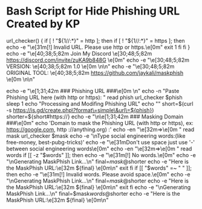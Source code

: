 # Bash Script for Hide Phishing URL Created by KP

url_checker() {
    if [ ! "${1//:*}" = http ]; then
        if [ ! "${1//:*}" = https ]; then
            echo -e "\e[31m[!] Invalid URL. Please use http or https.\e[0m"
            exit 1
        fi
    fi
}
echo -e "\e[40;38;5;82m Join My Discord \e[30;48;5;82m https://discord.com/invite/zuKA9b848G \e[0m"
echo -e "\e[30;48;5;82m    VERSION: \e[40;38;5;82m   1.0 \e[0m \n\n"
echo -e "\e[30;48;5;82m    ORIGINAL TOOL: \e[40;38;5;82m   https://github.com/jaykali/maskphish \e[0m \n\n"

echo -e "\e[1;31;42m ### Phishing URL ###\e[0m \n"
echo -n "Paste Phishing URL here (with http or https): "
read phish
url_checker $phish
sleep 1
echo "Processing and Modifing Phishing URL"
echo ""
short=$(curl -s https://is.gd/create.php\?format\=simple\&url\=${phish})
shorter=${short#https://}
echo -e "\n\e[1;31;42m ### Masking Domain ###\e[0m"
echo 'Domain to mask the Phishing URL (with http or https), ex: https://google.com, http
://anything.org) :'
echo -en "\e[32m=>\e[0m "
read mask
url_checker $mask
echo -e '\nType social engineering words:(like free-money, best-pubg-tricks)'
echo -e "\e[31mDon't use space just use '-' between social engineering words\e[0m"
echo -en "\e[32m=>\e[0m "
read words
if [[ -z "$words" ]]; then
echo -e "\e[31m[!] No words.\e[0m"
echo -e "\nGenerating MaskPhish Link...\n"
final=$mask@$shorter
echo -e "Here is the MaskPhish URL:\e[32m ${final} \e[0m\n"
exit
fi
if [[ "$words" =~ " " ]]; then
echo -e "\e[31m[!] Invalid words. Please avoid space.\e[0m"
echo -e "\nGenerating MaskPhish Link...\n"
final=$mask@$shorter
echo -e "Here is the MaskPhish URL:\e[32m ${final} \e[0m\n"
exit
fi
echo -e "\nGenerating MaskPhish Link...\n"
final=$mask$words@$shorter
echo -e "Here is the MaskPhish URL:\e[32m ${final} \e[0m\n"
